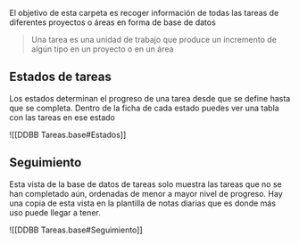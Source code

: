 El objetivo de esta carpeta es recoger información de todas las tareas de diferentes proyectos o áreas en forma de base de datos

> Una tarea es una unidad de trabajo que produce un incremento de algún tipo en un proyecto o en un área

## Estados de tareas

Los estados determinan el progreso de una tarea desde que se define hasta que se completa. Dentro de la ficha de cada estado puedes ver una tabla con las tareas en ese estado

![[DDBB Tareas.base#Estados]]

## Seguimiento

Esta vista de la base de datos de tareas solo muestra las tareas que no se han completado aún, ordenadas de menor a mayor nivel de progreso. Hay una copia de esta vista en la plantilla de notas diarias que es donde más uso puede llegar a tener.

![[DDBB Tareas.base#Seguimiento]]